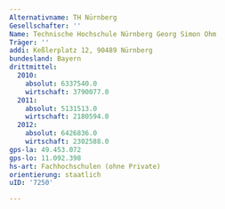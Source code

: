 ```yaml
---
Alternativname: TH Nürnberg
Gesellschafter: ''
Name: Technische Hochschule Nürnberg Georg Simon Ohm
Träger: ''
addi: Keßlerplatz 12, 90489 Nürnberg
bundesland: Bayern
drittmittel:
  2010:
    absolut: 6337540.0
    wirtschaft: 3790077.0
  2011:
    absolut: 5131513.0
    wirtschaft: 2180594.0
  2012:
    absolut: 6426836.0
    wirtschaft: 2302588.0
gps-la: 49.453.072
gps-lo: 11.092.398
hs-art: Fachhochschulen (ohne Private)
orientierung: staatlich
uID: '7250'

---
```


